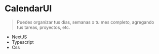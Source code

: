 # CalendarUI  

> Puedes organizar tus días, semanas o tu mes completo, agregando tus tareas, proyectos, etc.  

- NextJS  
- Typescript  
- Css  
